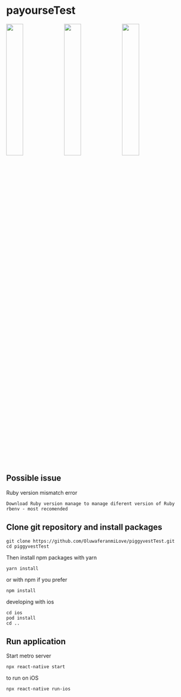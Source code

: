 # payourseTest

<img src="./src/assets/image/screenShot1.png" width="30%" height="30%">  <img src="./src/assets/image/screenShot2.png" width="30%" height="30%">  <img src="./src/assets/image/screenShot3.png" width="30%" height="30%">
## Possible issue

  Ruby version mismatch error

    Download Ruby version manage to manage diferent version of Ruby
    rbenv - most recomended

## Clone git repository and install packages

    git clone https://github.com/OluwaferanmiLove/piggyvestTest.git
    cd piggyvestTest

Then install npm packages with yarn

    yarn install

or with npm if you prefer

    npm install

developing with ios

    cd ios
    pod install
    cd ..

## Run application

Start metro server

    npx react-native start

to run on iOS

    npx react-native run-ios